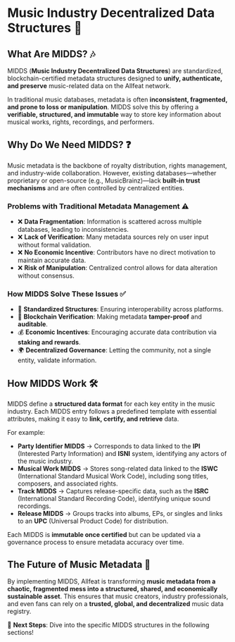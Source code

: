 # Music Industry Decentralized Data Structures 📜

## What Are MIDDS? 🎶

MIDDS (**Music Industry Decentralized Data Structures**) are standardized, blockchain-certified metadata structures designed to **unify, authenticate, and preserve** music-related data on the Allfeat network.

In traditional music databases, metadata is often **inconsistent, fragmented, and prone to loss or manipulation**. MIDDS solve this by offering a **verifiable, structured, and immutable** way to store key information about musical works, rights, recordings, and performers.

## Why Do We Need MIDDS? ❓

Music metadata is the backbone of royalty distribution, rights management, and industry-wide collaboration. However, existing databases—whether proprietary or open-source (e.g., MusicBrainz)—lack **built-in trust mechanisms** and are often controlled by centralized entities.

### Problems with Traditional Metadata Management ⚠️

-   ❌ **Data Fragmentation**: Information is scattered across multiple databases, leading to inconsistencies.
-   ❌ **Lack of Verification**: Many metadata sources rely on user input without formal validation.
-   ❌ **No Economic Incentive**: Contributors have no direct motivation to maintain accurate data.
-   ❌ **Risk of Manipulation**: Centralized control allows for data alteration without consensus.

### How MIDDS Solve These Issues ✅

-   🔗 **Standardized Structures**: Ensuring interoperability across platforms.
-   🔐 **Blockchain Verification**: Making metadata **tamper-proof** and **auditable**.
-   💰 **Economic Incentives**: Encouraging accurate data contribution via **staking and rewards**.
-   🌍 **Decentralized Governance**: Letting the community, not a single entity, validate information.

## How MIDDS Work 🛠️

MIDDS define a **structured data format** for each key entity in the music industry. Each MIDDS entry follows a predefined template with essential attributes, making it easy to **link, certify, and retrieve** data.

For example:

-   **Party Identifier MIDDS** → Corresponds to data linked to the **IPI** (Interested Party Information) and **ISNI** system, identifying any actors of the music industry.
-   **Musical Work MIDDS** → Stores song-related data linked to the **ISWC** (International Standard Musical Work Code), including song titles, composers, and associated rights.
-   **Track MIDDS** → Captures release-specific data, such as the **ISRC** (International Standard Recording Code), identifying unique sound recordings.
-   **Release MIDDS** → Groups tracks into albums, EPs, or singles and links to an **UPC** (Universal Product Code) for distribution.

Each MIDDS is **immutable once certified** but can be updated via a governance process to ensure metadata accuracy over time.

## The Future of Music Metadata 🚀

By implementing MIDDS, Allfeat is transforming **music metadata from a chaotic, fragmented mess into a structured, shared, and economically sustainable asset**. This ensures that music creators, industry professionals, and even fans can rely on a **trusted, global, and decentralized** music data registry.

🎵 **Next Steps**: Dive into the specific MIDDS structures in the following sections!
